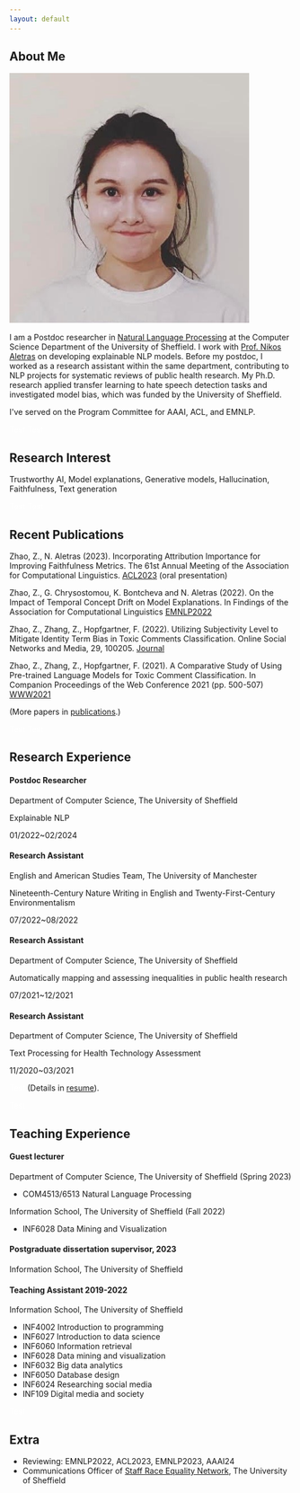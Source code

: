 ```yaml
---
layout: default
---
```


## About Me

<img class="profile-picture" src="avatar.jpg">

I am a Postdoc researcher in [Natural Language Processing](https://www.sheffield.ac.uk/dcs/research/groups/natural-language-processing) at the Computer Science Department of the University of Sheffield. I work with [Prof. Nikos Aletras](https://nikosaletras.com/) on developing explainable NLP models. Before my postdoc, I worked as a research assistant within the same department, contributing to NLP projects for systematic reviews of public health research. My Ph.D. research applied transfer learning to hate speech detection tasks and investigated model bias, which was funded by the University of Sheffield.

I've served on the Program Committee for AAAI, ACL, and EMNLP.



<font color=White>Test</font>
<font color=White>Test</font>

## Research Interest

Trustworthy AI, Model explanations, Generative models, Hallucination, Faithfulness, Text generation



<font color=White>Test</font>
<font color=White>Test</font>

## Recent Publications

Zhao, Z., N. Aletras (2023). Incorporating Attribution Importance for Improving Faithfulness Metrics. The 61st Annual Meeting of the Association for Computational Linguistics. [ACL2023](https://aclanthology.org/2023.acl-long.261/) (oral presentation)

Zhao, Z., G. Chrysostomou, K. Bontcheva and N. Aletras (2022). On the Impact of Temporal Concept Drift on Model Explanations. In Findings of the Association for Computational Linguistics [EMNLP2022](https://aclanthology.org/2022.findings-emnlp.298/)

Zhao, Z., Zhang, Z., Hopfgartner, F. (2022). Utilizing Subjectivity Level to Mitigate Identity Term Bias in Toxic Comments Classification. Online Social Networks and Media, 29, 100205. [Journal](https://www.sciencedirect.com/science/article/abs/pii/S246869642200009X)

Zhao, Z., Zhang, Z., Hopfgartner, F. (2021). A Comparative Study of Using Pre-trained Language Models for Toxic Comment Classification. In Companion Proceedings of the Web Conference 2021 (pp. 500-507) [WWW2021](https://dl.acm.org/doi/abs/10.1145/3442442.3452313#:~:text=Our%20results%20show%20that%2C%20Out,such%20as%20CNN%20and%20BiLSTM.)


(More papers in [publications](https://casszhao.github.io/cass/publications).)


<font color=White>Test</font>
<font color=White>Test</font>
## Research Experience


#### Postdoc Researcher

Department of Computer Science, The University of Sheffield

Explainable NLP

01/2022~02/2024



#### Research Assistant 

English and American Studies Team, The University of Manchester

Nineteenth-Century Nature Writing in English and Twenty-First-Century Environmentalism

07/2022~08/2022




#### Research Assistant 

Department of Computer Science, The University of Sheffield

Automatically mapping and assessing inequalities in public health research

07/2021~12/2021




#### Research Assistant

Department of Computer Science, The University of Sheffield

Text Processing for Health Technology Assessment

11/2020~03/2021


<font color=White>Test</font>
(Details in [resume](https://casszhao.github.io/researcher/resume.pdf)).



<font color=White>Test</font>
## Teaching Experience

#### Guest lecturer
Department of Computer Science, The University of Sheffield (Spring 2023)
- COM4513/6513 Natural Language Processing

Information School, The University of Sheffield (Fall 2022)
- INF6028 Data Mining and Visualization

#### Postgraduate dissertation supervisor, 2023
Information School, The University of Sheffield

#### Teaching Assistant 2019-2022
Information School, The University of Sheffield

- INF4002 Introduction to programming
- INF6027 Introduction to data science
- INF6060 Information retrieval
- INF6028 Data mining and visualization
- INF6032 Big data analytics
- INF6050 Database design
- INF6024 Researching social media
- INF109 Digital media and society


<font color=White>Test</font>
## Extra
- Reviewing: EMNLP2022, ACL2023, EMNLP2023, AAAI24
- Communications Officer of [Staff Race Equality Network](https://staff.sheffield.ac.uk/staff-race-equality-network), The University of Sheffield

